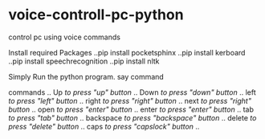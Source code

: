 # voice-controll-pc-python
control pc using voice commands


Install required Packages
          ..pip install pocketsphinx
          ..pip install kerboard
          ..pip install speechrecognition
          ..pip install nltk
          
Simply Run the python program. say command


commands
         .. Up              _to press "up" button_
         .. Down            _to press "down" button_
         .. left            _to press "left" button_
         .. right           _to press "right" button_
         .. next            _to press "right" button_
         .. open            _to press "enter" button_
         .. enter           _to press "enter" button_
         .. tab             _to press "tab" button_
         .. backspace       _to press "backspace" button_
         .. delete          _to press "delete" button_
         .. caps            _to press "capslock" button_
         ..
